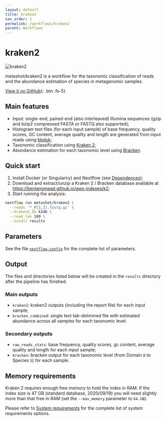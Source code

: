 ```yaml
---
layout: default
title: kraken2
nav_order: 1
permalink: /workflows/kraken2
parent: Workflows
---
```


# kraken2

![kraken2](https://img.shields.io/github/v/release/metashot/kraken2?sort=semver&label=Latast%20release&style=for-the-badge)

metashot/kraken2 is a workflow for the taxonomic classification of reads and the
abundance estimation of species in metagenomic samples.

[View it on GitHub](https://github.com/metashot/kraken2){: .btn .fs-5}


## Main features

- Input: single-end, paired-end (also interleaved) Illumina sequences (gzip
  and bzip2 compressed FASTA or FASTQ also supported);
- Histogram text files (for each input sample) of base frequency, quality
  scores, GC content, average quality and length are generated from input reads
  using
  [bbduk](https://jgi.doe.gov/data-and-tools/bbtools/bb-tools-user-guide/bbduk-guide/);
- Taxonomic classification using 
  [Kraken 2](http://ccb.jhu.edu/software/kraken2/index.shtml);
- Abundance estimation for each taxonomic level using
  [Bracken](http://ccb.jhu.edu/software/bracken/index.shtml).

## Quick start

1. Install Docker (or Singulariry) and Nextflow (see [Dependences](/#dependencies));
1. Download and extract/unzip a Kraken 2 / Bracken database available at
   https://benlangmead.github.io/aws-indexes/k2;
1. Start running the analysis:
   
  ```bash
  nextflow run metashot/kraken2 \
    --reads '*_R{1,2}.fastq.gz' \
    --kraken2_db k2db \
    --read_len 100 \
    --outdir results
  ```

## Parameters
See the file
[`nextflow.config`](https://github.com/metashot/kraken2/blob/master/nextflow.config)
for the complete list of parameters.

## Output
The files and directories listed below will be created in the `results` directory
after the pipeline has finished.

### Main outputs
- `kraken2`: kraken2 outputs (including the report file) for each input
  sample;
- `bracken_combined`: single text tab-delimined file with estimated
  abundance across all samples for each taxonomic level.

### Secondary outputs
- `raw_reads_stats`: base frequency, quality scores, gc content, average
  quality and length for each input sample;
- `bracken`: bracken output for each taxonomic level (from Domain `D` to
  Species `S`) for each sample.

## Memory requirements
Kraken 2 requires enough free memory to hold the index in RAM. If the index size
is 47 GB (standard database, 2020/09/19) you will need slightly more  than that
free in RAM (set the `--max_memory` parameter to `64.GB`).

Please refer to [System requirements](/#system-requirements) for the complete
list of system requirements options.